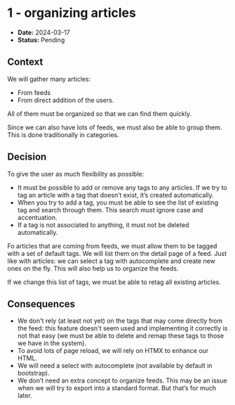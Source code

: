 # 1 - organizing articles

* **Date:** 2024-03-17
* **Status:** Pending

## Context

We will gather many articles:
* From feeds
* From direct addition of the users.

All of them must be organized so that we can find them quickly.

Since we can also have lots of feeds, we must also be able to group them.
This is done traditionally in categories.


## Decision

To give the user as much flexibility as possible:
* It must be possible to add or remove any tags to any articles. If we try to tag an article with a tag that doesn’t exist, it’s created automatically.
* When you try to add a tag, you must be able to see the list of existing tag and search through them. This search must ignore case and accentuation.
* If a tag is not associated to anything, it must not be deleted automatically.

Fo articles that are coming from feeds, we must allow them to be tagged with a set of default tags.
We will list them on the detail page of a feed.
Just like with articles: we can select a tag with autocomplete and create new ones on the fly.
This will also help us to organize the feeds.

If we change this list of tags, we must be able to retag all existing articles.


## Consequences

* We don't rely (at least not yet) on the tags that may come directly from the feed: this feature doesn't seem used and implementing it correctly is not that easy (we must be able to delete and remap these tags to those we have in the system).
* To avoid lots of page reload, we will rely on HTMX to enhance our HTML.
* We will need a select with autocomplete (not available by default in bootstrap).
* We don’t need an extra concept to organize feeds. This may be an issue when we will try to export into a standard format. But that’s for much later.
